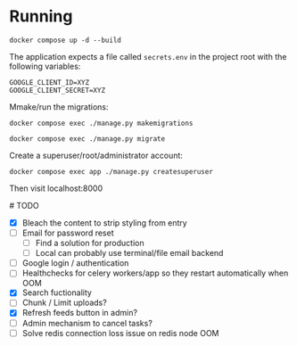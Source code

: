 
# Running

    docker compose up -d --build

The application expects a file called `secrets.env` in the project root with the following variables:

    GOOGLE_CLIENT_ID=XYZ
    GOOGLE_CLIENT_SECRET=XYZ

Mmake/run the migrations:

    docker compose exec ./manage.py makemigrations

    docker compose exec ./manage.py migrate


Create a superuser/root/administrator account:

    docker compose exec app ./manage.py createsuperuser

Then visit localhost:8000

# TODO

- [x] Bleach the content to strip styling from entry
- [ ] Email for password reset
  - [ ] Find a solution for production
  - [ ] Local can probably use terminal/file email backend
- [ ] Google login / authentication
- [ ] Healthchecks for celery workers/app so they restart automatically when OOM
- [x] Search fuctionality
- [ ] Chunk / Limit uploads?
- [x] Refresh feeds button in admin?
- [ ] Admin mechanism to cancel tasks?
- [ ] Solve redis connection loss issue on redis node OOM
